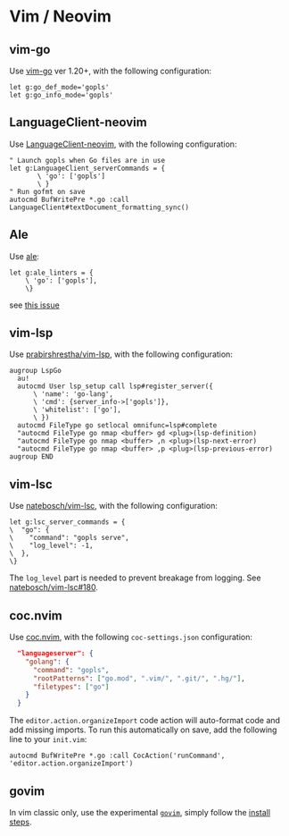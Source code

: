 # Vim / Neovim

## vim-go

Use [vim-go] ver 1.20+, with the following configuration:

```
let g:go_def_mode='gopls'
let g:go_info_mode='gopls'
```

## LanguageClient-neovim

Use [LanguageClient-neovim], with the following configuration:

```
" Launch gopls when Go files are in use
let g:LanguageClient_serverCommands = {
       \ 'go': ['gopls']
       \ }
" Run gofmt on save
autocmd BufWritePre *.go :call LanguageClient#textDocument_formatting_sync()
```

## Ale

Use [ale]:

```vim
let g:ale_linters = {
	\ 'go': ['gopls'],
	\}
```

see [this issue][ale-issue-2179]

## vim-lsp

Use [prabirshrestha/vim-lsp], with the following configuration:

```vim
augroup LspGo
  au!
  autocmd User lsp_setup call lsp#register_server({
      \ 'name': 'go-lang',
      \ 'cmd': {server_info->['gopls']},
      \ 'whitelist': ['go'],
      \ })
  autocmd FileType go setlocal omnifunc=lsp#complete
  "autocmd FileType go nmap <buffer> gd <plug>(lsp-definition)
  "autocmd FileType go nmap <buffer> ,n <plug>(lsp-next-error)
  "autocmd FileType go nmap <buffer> ,p <plug>(lsp-previous-error)
augroup END
```

## vim-lsc

Use [natebosch/vim-lsc], with the following configuration:

```vim
let g:lsc_server_commands = {
\  "go": {
\    "command": "gopls serve",
\    "log_level": -1,
\  },
\}
```

The `log_level` part is needed to prevent breakage from logging. See [natebosch/vim-lsc#180].

## coc.nvim

Use [coc.nvim], with the following `coc-settings.json` configuration:

```json
  "languageserver": {
    "golang": {
      "command": "gopls",
      "rootPatterns": ["go.mod", ".vim/", ".git/", ".hg/"],
      "filetypes": ["go"]
    }
  }
```

The `editor.action.organizeImport` code action will auto-format code and add missing imports. To run this automatically on save, add the following line to your `init.vim`:

```vim
autocmd BufWritePre *.go :call CocAction('runCommand', 'editor.action.organizeImport')
```

## govim

In vim classic only, use the experimental [`govim`], simply follow the [install steps][govim-install].

[vim-go]: https://github.com/fatih/vim-go
[LanguageClient-neovim]: https://github.com/autozimu/LanguageClient-neovim
[ale]: https://github.com/w0rp/ale
[ale-issue-2179]: https://github.com/w0rp/ale/issues/2179
[prabirshrestha/vim-lsp]: https://github.com/prabirshrestha/vim-lsp/
[natebosch/vim-lsc]: https://github.com/natebosch/vim-lsc/
[natebosch/vim-lsc#180]: https://github.com/natebosch/vim-lsc/issues/180
[coc.nvim]: https://github.com/neoclide/coc.nvim/
[`govim`]: https://github.com/myitcv/govim
[govim-install]: https://github.com/myitcv/govim/blob/master/README.md#govim---go-development-plugin-for-vim8